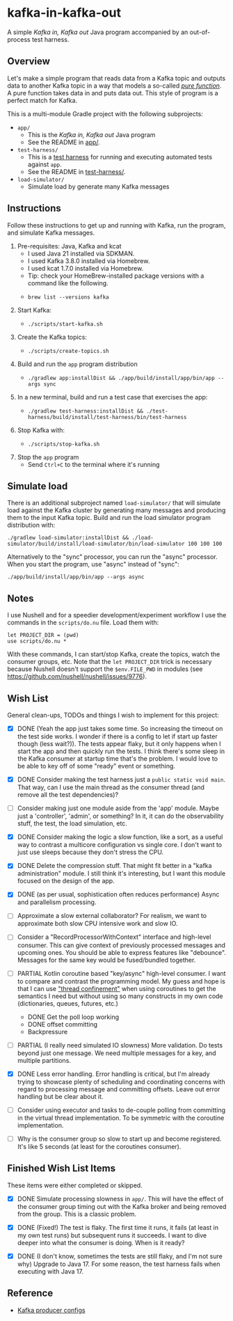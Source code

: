 # kafka-in-kafka-out

A simple *Kafka in, Kafka out* Java program accompanied by an out-of-process test harness.


## Overview

Let's make a simple program that reads data from a Kafka topic and outputs data to another Kafka topic in a way that models
a so-called [*pure function*](https://en.wikipedia.org/wiki/Pure_function). A pure function takes data in and puts data
out. This style of program is a perfect match for Kafka. 

This is a multi-module Gradle project with the following subprojects:

* `app/`
  * This is the *Kafka in, Kafka out* Java program
  * See the README in [app/](app/).
* `test-harness/`
  * This is a [test harness](https://en.wikipedia.org/wiki/Test_harness) for running and executing automated tests against `app`.
  * See the README in [test-harness/](test-harness/).
* `load-simulator/`
  * Simulate load by generate many Kafka messages


## Instructions

Follow these instructions to get up and running with Kafka, run the program, and simulate Kafka messages.

1. Pre-requisites: Java, Kafka and kcat
   * I used Java 21 installed via SDKMAN.
   * I used Kafka 3.8.0 installed via Homebrew.
   * I used kcat 1.7.0 installed via Homebrew.
   * Tip: check your HomeBrew-installed package versions with a command like the following.
   * ```shell
     brew list --versions kafka
     ```
2. Start Kafka:
   * ```shell
     ./scripts/start-kafka.sh
     ```
3. Create the Kafka topics:
   * ```shell
     ./scripts/create-topics.sh
     ```
4. Build and run the `app` program distribution
   * ```shell
     ./gradlew app:installDist && ./app/build/install/app/bin/app --args sync
     ```
5. In a new terminal, build and run a test case that exercises the app:
   * ```shell
     ./gradlew test-harness:installDist && ./test-harness/build/install/test-harness/bin/test-harness
     ```
6. Stop Kafka with:
   * ```shell
     ./scripts/stop-kafka.sh
     ```
7. Stop the `app` program
   * Send `Ctrl+C` to the terminal where it's running


## Simulate load

There is an additional subproject named `load-simulator/` that will simulate load against the Kafka cluster by generating
many messages and producing them to the input Kafka topic. Build and run the load simulator
program distribution with:

```shell
./gradlew load-simulator:installDist && ./load-simulator/build/install/load-simulator/bin/load-simulator 100 100 100
```

Alternatively to the "sync" processor, you can run the "async" processor. When you start the program, use
"async" instead of "sync":

```shell
./app/build/install/app/bin/app --args async
```


## Notes

I use Nushell and for a speedier development/experiment workflow I use the commands in the `scripts/do.nu` file. Load
them with:

```nushell
let PROJECT_DIR = (pwd)
use scripts/do.nu *
```

With these commands, I can start/stop Kafka, create the topics, watch the consumer groups, etc. Note that the
`let PROJECT_DIR` trick is necessary because Nushell doesn't support the `$env.FILE_PWD` in modules (see <https://github.com/nushell/nushell/issues/9776>).


## Wish List

General clean-ups, TODOs and things I wish to implement for this project:

* [x] DONE (Yeah the app just takes some time. So increasing the timeout on the test side works. I wonder if there is a
  config to let if start up faster though (less wait?)). The tests appear flaky, but it only happens when I start the app and then quickly run the tests. I think there's
  some sleep in the Kafka consumer at startup time that's the problem. I would love to be able to key off of some "ready"
  event or something.
* [x] DONE Consider making the test harness just a `public static void main`. That way, can I use the main thread as the
  consumer thread (and remove all the test dependencies)?
* [ ] Consider making just one module aside from the 'app' module. Maybe just a 'controller', 'admin', or something? In
  it, it can do the observability stuff, the test, the load simulation, etc. 
* [x] DONE Consider making the logic a slow function, like a sort, as a useful way to contrast a multicore
  configuration vs single core. I don't want to just use sleeps because they don't stress the CPU.
* [x] DONE Delete the compression stuff. That might fit better in a "kafka administration" module. I still think it's
  interesting, but I want this module focused on the design of the app.
* [x] DONE (as per usual, sophistication often reduces performance) Async and parallelism processing.
* [ ] Approximate a slow external collaborator? For realism, we want to approximate both slow CPU intensive work and
  slow IO.
* [ ] Consider a "RecordProcessorWithContext" interface and high-level consumer. This can give context of previously
  processed messages and upcoming ones. You should be able to express features like "debounce". Messages for the same
  key would be fused/bundled together.
* [ ] PARTIAL Kotlin coroutine based "key/async" high-level consumer. I want to compare and contrast the
  programming model. My guess and hope is that I can use ["thread confinement"](https://kotlinlang.org/docs/shared-mutable-state-and-concurrency.html#thread-confinement-fine-grained)
  when using coroutines to get the semantics I need but without using so many constructs in my own code (dictionaries,
  queues, futures, etc.) 
   * DONE Get the poll loop working
   * DONE offset committing
   * Backpressure
* [ ] PARTIAL (I really need simulated IO slowness) More validation. Do tests beyond just one message. We need multiple messages for a key, and multiple partitions.
* [x] DONE Less error handling. Error handling is critical, but I'm already trying to showcase plenty of scheduling and
  coordinating concerns with regard to processing message and committing offsets. Leave out error handling but be clear
  about it.
* [ ] Consider using executor and tasks to de-couple polling from committing in the virtual thread implementation. To
  be symmetric with the coroutine implementation. 
* [ ] Why is the consumer group so slow to start up and become registered. It's like 5 seconds (at least for the
  coroutines consumer).


## Finished Wish List Items

These items were either completed or skipped.

* [x] DONE Simulate processing slowness in `app/`. This will have the effect of the consumer group timing out with the Kafka
  broker and being removed from the group. This is a classic problem.
* [x] DONE (Fixed!) The test is flaky. The first time it runs, it fails (at least in my own test runs) but subsequent runs it succeeds. I
  want to dive deeper into what the consumer is doing. When is it ready?
* [x] DONE (I don't know, sometimes the tests are still flaky, and I'm not sure why) Upgrade to Java 17. For some reason, the test harness fails when executing with Java 17.


## Reference

* [Kafka producer configs](https://kafka.apache.org/documentation/#producerconfigs)
